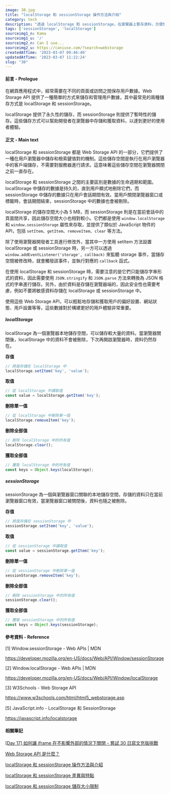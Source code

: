 ```yaml
---
image: 30.jpg
title: "localStorage 和 sessionStorage 操作方法與介紹"
category: tech
description: "透過 localStorage 和 sessionStorage，在瀏覽器上暫存資料，方便快速讀取。"
tags: ['sessionStorage', 'localStorage']
sourceimg1_n: Kama
sourceimg1_u: '/'
sourceimg2_n: Can I use...
sourceimg2_u: https://caniuse.com/?search=webstorage
createdAtTime: '2023-03-07 09:46:40'
updatedAtTime: '2023-03-07 11:22:24'
slug: "30"
---
```


#### 前言 - Prologue

在網頁應用程式中，經常需要在不同的頁面或訪問之間保存用戶數據。Web Storage API 提供了一種簡單的方式來儲存和管理用戶數據，其中最常見的兩種儲存方式是 localStorage 和 sessionStorage。

localStorage 提供了永久性的儲存，而 sessionStorage 則提供了暫時性的儲存。這些儲存方式可以幫助開發者在瀏覽器中存儲和獲取資料，以達到更好的使用者體驗。

#### 正文 - Main text

localStorage 和 sessionStorage 都是 Web Storage API 的一部分，它們提供了一種在用戶瀏覽器中儲存和檢索鍵值對的機制。這些儲存空間是執行在用戶瀏覽器中的客戶端儲存，不需要對服務器進行請求。這意味著這些儲存空間在瀏覽器關閉之前一直存在。

localStorage 和 sessionStorage 之間的主要區別是數據的生命週期和範圍。localStorage 中儲存的數據是持久的，直到用戶顯式地刪除它們，而 sessionStorage 中儲存的數據只在用戶會話期間有效。當用戶關閉瀏覽器窗口或標籤時，會話期間結束，sessionStorage 中的數據也會被刪除。

localStorage 的儲存空間大小為 5 MB，而 sessionStorage 則是在當前會話中的頁面間共享，因此儲存空間大小也相對較小。它們都是使用 `window.localStorage` 和 `window.sessionStorage` 屬性來存取，並提供了類似於 JavaScript 物件的 API，包括 `setItem`、`getItem`、`removeItem`、`clear` 等方法。

除了使用瀏覽器開發者工具進行修改外，當其中一方使用 setItem 方法設置 localStorage 或 sessionStorage 時，另一方可以透過 `window.addEventListener('storage', callback)` 來監聽 storage 事件，當儲存空間被修改時，就會觸發該事件，並執行對應的 `callback` 函式。

在使用 localStorage 和 sessionStorage 時，需要注意的是它們只能儲存字串形式的資料，因此需要使用 `JSON.stringify` 和 `JSON.parse` 方法來轉換為 JSON 格式的字串進行儲存。另外，由於資料是存儲在瀏覽器端的，因此安全性也需要考慮，例如不要將敏感資料存儲在 localStorage 或 sessionStorage 中。

使用這些 Web Storage API，可以輕鬆地存儲和獲取用戶的偏好設置、網站狀態、用戶設置等等，這些數據對於構建更好的用戶體驗非常重要。

##### localStorage

localStorage 為一個瀏覽器本地儲存空間，可以儲存較大量的資料。當瀏覽器關閉後，localStorage 中的資料不會被刪除，下次再開啟瀏覽器時，資料仍然存在。

**存值**
``` js
// 將值存儲在 localStorage 中
localStorage.setItem('key', 'value');
```
**取值**
``` js
// 從 localStorage 中讀取值
const value = localStorage.getItem('key');
```
**刪除單一值**
``` js
// 從 localStorage 中刪除單一值
localStorage.removeItem('key');
```
**刪除全部值**
``` js
// 刪除 localStorage 中的所有值
localStorage.clear();
```
**獲取全部值**
``` js
// 獲取 localStorage 中的所有值
const keys = Object.keys(localStorage);
```

##### sessionStorage

sessionStorage 為一個與瀏覽器窗口關聯的本地儲存空間，存儲的資料只在當前瀏覽器窗口有效，當瀏覽器窗口被關閉後，資料也隨之被刪除。

**存值**
``` js
// 將值存儲在 sessionStorage 中
sessionStorage.setItem('key', 'value');
```
**取值**
``` js
// 從 sessionStorage 中讀取值
const value = sessionStorage.getItem('key');
```
**刪除單一值**
``` js
// 從 sessionStorage 中刪除單一值
sessionStorage.removeItem('key');
```
**刪除全部值**
``` js
// 刪除 sessionStorage 中的所有值
sessionStorage.clear();
```
**獲取全部值**
``` js
// 獲取 sessionStorage 中的所有值
const keys = Object.keys(sessionStorage);
```

#### 參考資料 - Reference

[1] Window.sessionStorage - Web APIs | MDN

<https://developer.mozilla.org/en-US/docs/Web/API/Window/sessionStorage>

[2] Window.localStorage - Web APIs | MDN

<https://developer.mozilla.org/en-US/docs/Web/API/Window/localStorage>

[3] W3Schools - Web Storage API

<https://www.w3schools.com/html/html5_webstorage.asp>

[5] JavaScript.info - LocalStorage 和 SessionStorage

<https://javascript.info/localstorage>

#### 相關筆記

[[Day 17] 如何讓 iframe 在不影響外部的情況下關閉 - 嘗試 30 日寫文充版挑戰](28)

[Web Storage API 是什麼？](29)

[localStorage 和 sessionStorage 操作方法與介紹](30)

[localStorage 和 sessionStorage 差異與特點](31)

[localStorage 和 sessionStorage 儲存大小限制](32)